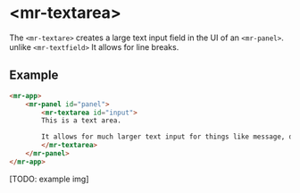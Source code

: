 # &lt;mr-textarea&gt;

The `<mr-textare>` creates a large text input field in the UI of an `<mr-panel>`. unlike `<mr-textfield>` It allows for line breaks.

## Example

```html
<mr-app>
    <mr-panel id="panel">
        <mr-textarea id="input">
        This is a text area.

        It allows for much larger text input for things like message, documents, or code!
        </mr-textarea>
    </mr-panel>
</mr-app>
```

\[TODO: example img\]

